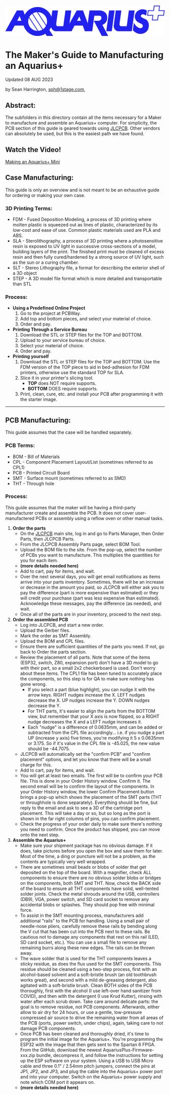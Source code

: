 ![Aquarius+ Logo](../EndUser/images/aquarius_plus_logo_BLUE.png)

# The Maker's Guide to Manufacturing an Aquarius+ #
Updated 08 AUG 2023

by Sean Harrington, sph@1stage.com, 

## Abstract:

The subfolders in this directory contain all the items necessary for a Maker to manufacture and assemble an Aquarius+ computer. For simplicity, the PCB section of this guide is geared towards using [JLCPCB](https://jlcpcb.com). Other vendors can absolutely be used, but this is the easiest path we have found.

## Watch the Video!
[Making an Aquarius+ Mini](https://www.youtube.com/embed/Egu5tkLWHAY)

## Case Manufacturing:
This guide is only an overview and is not meant to be an exhaustive guide for ordering or making your own case.

### 3D Printing Terms:
 - FDM - Fused Deposition Modeling, a process of 3D printing where molten plastic is squeezed out as lines of plastic, characterized by its low-cost and ease of use. Common plastic materials used are PLA and ABS.
 - SLA - Sterolithography, a process of 3D printing where a photosensitive resin is exposed to UV light in successive cross-sections of a model, building layers of the print. The finished print must be cleaned of excess resin and then fully cured/hardened by a strong source of UV light, such as the sun or a curing chamber.
 - SLT - Stereo Lithography file, a format for describing the exterior shell of a 3D object
 - STEP - A 3D model file format which is more detailed and transportable than STL

### Process:
 - **Using a Predefined Online Project**
   1. Go to the project at PCBWay.
   2. Add top and bottom pieces, and select your material of choice.
   3. Order and pay.
 - **Printing Through a Service Bureau**
   1. Download the STL or STEP files for the TOP and BOTTOM.
   2. Upload to your service bureau of choice.
   3. Select your material of choice.
   4. Order and pay.
 - **Printing yourself**
   1. Download the STL or STEP files for the TOP and BOTTOM. Use the FDM version of the TOP piece to aid in bed-adhesion for FDM printers, otherwise use the standard TOP for SLA.
   2. Slice it in your printer's slicing tool.
      - **TOP** does NOT require supports.
      - **BOTTOM** DOES require supports.
   3. Print, clean, cure, etc. and install your PCB after programming it with the starter image.


------
## PCB Manufacturing:
This guide assumes that the case will be handled separately.

### PCB Terms:
 - BOM - Bill of Materials
 - CPL - Component Placement Layout/List (sometimes referred to as CPL1)
 - PCB - Printed Circuit Board
 - SMT - Surface mount (sometimes referred to as SMD)
 - THT - Through hole

### Process:
This guide assumes that the maker will be having a third-party manufacturer create and assemble the PCB. It does not cover user-manufactered PCBs or assembly using a reflow oven or other manual tasks.
1. **Order the parts**
    - On the [JLCPCB](https://jlcpcb.com) main site, log in and go to Parts Manager, then Order Parts, then JLCPCB Parts.
    - From the JLCPCB Assembly Parts page, select BOM Tool.
    - Upload the BOM file to the site. From the pop-up, select the number of PCBs you want to manufacture. This multiplies the quantities for you for each item.
    - **(more details needed here)**
    - Add to cart, pay for items, and wait.
    - Over the next several days, you will get email notifications as items arrive into your parts inventory. Sometimes, there will be an increase or decrease in the amount you paid, so JLCPCB will either ask you to pay the difference (part is more expensive than estimated) or they will credit your purchase (part was less expensive than estimated). Acknowledge these messages, pay the difference (as needed), and wait.
    - Once all of the parts are in your inventory, proceed to the next step.
3. **Order the assembled PCB**
    - Log into JLCPCB, and start a new order.
    - Upload the Gerber files.
    - Mark the order as SMT Assembly.
    - Upload the BOM and CPL files.
    - Ensure there are sufficient quantities of the parts you need. If not, go back to Order the parts section.
    - Review the placement of all parts. Note that some of the items (ESP32, switch, Z80, expansion port) don't have a 3D model to go with their part, so a small 2x2 checkerboard is used. Don't worry about these items. The CPL1 file has been tuned to accurately place the components, so this step is for QA to make sure nothing has gone wrong.
      - If you select a part (blue highlight), you can nudge it with the arrow keys. RIGHT nudges increase the X. LEFT nudges decrease the X. UP nudges increase the Y. DOWN nudges decrease the Y.
      - For THT parts, it's easier to align the parts from the BOTTOM view, but remember that your X axis is now flipped, so a RIGHT nudge decreases the X and a LEFT nudge increases it.
      - Each "nudge" is a difference of 0.0635mm, and can be added or subtracted from the CPL file accordingly... i.e. if you nudge a part UP (increase y axis) five times, you're modifying it 5 x 0.0635mm or 3.175. So if it's value in the CPL file is -45.025, the new value should be -44.7075.
    - JLCPCB will automatically set the "confirm PCB" and "confirm placement" options, and let you know that there will be a small charge for this.
    - Add to cart, pay for items, and wait.
    - You will get at least two emails. The first will be to confirm your PCB file. This is done in your Order History window. Confirm it. The second email will be to confirm the layout of the components. In your Order History window, the lower Confirm Placement button brings a pop-up which shows the placement of the SMT parts (THT or throughhole is done separately). Everything should be fine, but reply to the email and ask to see a 3D of the cartridge port placement. This will take a day or so, but so long as the port is shown in the far right columns of pins, you can confirm placement.
    - Check the progress of your order daily to make sure there's nothing you need to confirm. Once the product has shipped, you can move onto the next step.
4. **Assemble the Aquarius+**
    - Make sure your shipment package has no obvious damage. If it does, take pictures before you open the box and save them for later. Most of the time, a ding or puncture will not be a problem, as the contents are typically very well wrapped.
    - There are sometimes small beads or blobs of solder that get deposited on the top of the board. With a magnifier, check ALL components to ensure there are no obvious solder blobs or bridges on the components, both SMT and THT. Now, check the BACK side of the board to ensure all THT components have solid, well-tented solder joints. Check the metal shrouds around the USB, controllers (DB9), VGA, power switch, and SD card socket to remove any accidental blobs or splashes. They should pop free with minimal force.
    - To assist in the SMT mounting process, manufacturers add additional "rails" to the PCB for handling. Using a small pair of needle-nose pliers, carefully remove these rails by bending along the V cut that has been cut into the PCB next to these rails. Be cautious not to damage any components that rest on this rail (LED, SD card socket, etc.). You can use a small file to remove any remaining burrs along these new edges. The rails can be thrown away.
    -  The wave solder that is used for the THT components leaves a sticky residue, as does the flux used for the SMT components. This residue should be cleaned using a two-step process, first with an alcohol-based solvent and a soft-bristle brush (an old toothbrush works great), and second with a mild de-greasing detergent, also agitated with a soft-bristle brush. Clean BOTH sides of the PCB thoroughly, first with the alcohol (I use left-over hand sanitizer from COVID), and then with the detergent (I use Krud Kutter), rinsing with water after each scrub down. Take care around delicate parts: the goal is to remove residue, not PCB components. Afterwards, either allow to air dry for 24 hours, or use a gentle, low-pressure compressed air source to drive the remaining water from all areas of the PCB (ports, power switch, under chips), again, taking care to not damage PCB components.
    - Once PCB has been cleaned and thoroughly dried, it's time to program the initial image for the Aquarius+. You're programming the ESP32 with the image that then gets sent to the Spartan 6 FPGA. From the GitHub, download the newest AquariusPlus-Firmware-xxx.zip bundle, decompress it, and follow the instructions for setting up the ESP software on your system. Using a USB to USB Micro cable and three 0.1" / 2.54mm pitch jumpers, connect the pins at JP1, JP2, and JP3, and plug the cable into the Aquarius+ power port and into your computer. Switch on the Aquarius+ power supply and note which COM port it appears on.
    - **(more details needed here)**
